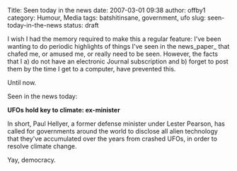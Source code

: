Title: Seen today in the news
date: 2007-03-01 09:38
author: offby1
category: Humour, Media
tags: batshitinsane, government, ufo
slug: seen-today-in-the-news
status: draft

I wish I had the memory required to make this a regular feature: I've been wanting to do periodic highlights of things I've seen in the news_paper\_ that chafed me, or amused me, or really need to be seen. However, the facts that I a) do not have an electronic Journal subscription and b) forget to post them by the time I get to a computer, have prevented this.

Until now.

Seen in the news today:

**UFOs hold key to climate: ex-minister**

In short, Paul Hellyer, a former defense minister under Lester Pearson, has called for governments around the world to disclose all alien technology that they've accumulated over the years from crashed UFOs, in order to resolve climate change.

Yay, democracy.
